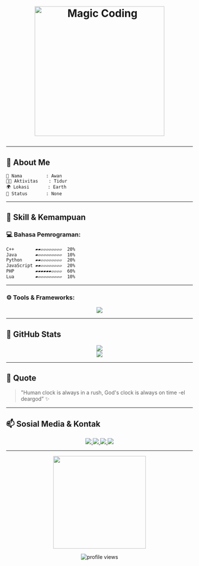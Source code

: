 
<!-- ABOUT ME -->
<h1 YO! </h1>

<p align="center">
  <img src="https://media.giphy.com/media/0D75UbtDyzYunTj5NW/giphy.gif" width="350" alt="Magic Coding" />
</p>

---

## 🎨 About Me

```
🧠 Nama         : Awan
🧑‍💻 Aktivitas    : Tidur
🌍 Lokasi       : Earth
🧙 Status       : None
```

---

## 🚀 Skill & Kemampuan

### 💻 Bahasa Pemrograman:
```markdown
C++        ▰▰▱▱▱▱▱▱▱▱  20%  
Java       ▰▱▱▱▱▱▱▱▱▱  10%  
Python     ▰▰▱▱▱▱▱▱▱▱  20%  
JavaScript ▰▰▱▱▱▱▱▱▱▱  20%  
PHP        ▰▰▰▰▰▰▱▱▱▱  60%  
Lua        ▰▱▱▱▱▱▱▱▱▱  10%
```

---

### ⚙️ Tools & Frameworks:
<p align="center">
  <img src="https://skillicons.dev/icons?i=vscode,github,laravel,bootstrap,tailwind,mysql,lua,php,js,py,java,cpp&theme=dark" />
</p>

---

## 🧪 GitHub Stats

<p align="center">
  <img src="https://github-readme-stats.vercel.app/api?username=USERNAME-GITHUB&show_icons=true&theme=tokyonight&hide_border=true&custom_title=🔥+Statistik+Saya" />
  <br>
  <img src="https://github-readme-streak-stats.herokuapp.com/?user=USERNAME-GITHUB&theme=tokyonight&hide_border=true" />
</p>

---


## 🌌 Quote 

> "Human clock is always in a rush, God's clock is always on time -el deargod” ✨

---

## 📫 Sosial Media & Kontak

<p align="center">
  <a href="https://www.tiktok.com/@awancode" target="_blank">
    <img src="https://img.shields.io/badge/TikTok-%231DA1F2.svg?style=for-the-badge&logo=tiktok&logoColor=white" />
  </a>
  <a href="https://instagram.com/awancode" target="_blank">
    <img src="https://img.shields.io/badge/Instagram-E4405F?style=for-the-badge&logo=instagram&logoColor=white" />
  </a>
  <a href="https://discord.com/users/123456789012345678" target="_blank">
    <img src="https://img.shields.io/badge/Discord-ayswann-7289DA?style=for-the-badge&logo=discord&logoColor=white" />
  </a>
  <a href="https://www.roblox.com/users/1234567/profile" target="_blank">
    <img src="https://img.shields.io/badge/Roblox-Reaxelord-red?style=for-the-badge&logo=roblox" />
  </a>
</p>

---

<p align="center">
  <img src="https://media.giphy.com/media/SWoSkN6DxTszqIKEqv/giphy.gif" width="250" />
</p>

<p align="center">
  <img src="https://komarev.com/ghpvc/?username=USERNAME-GITHUB&label=Kunjungan+Profil&color=0e75b6&style=flat-square" alt="profile views" />
</p>
